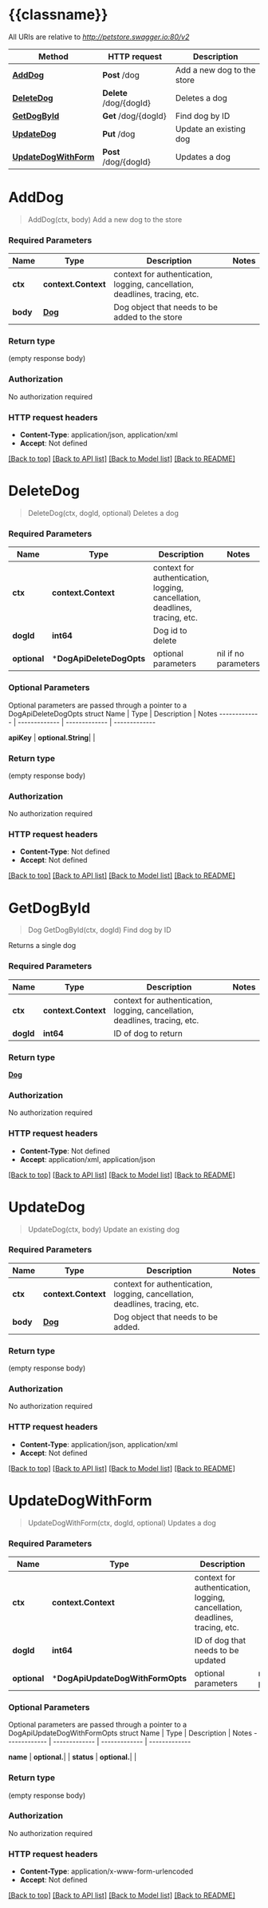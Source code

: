# {{classname}}

All URIs are relative to *http://petstore.swagger.io:80/v2*

Method | HTTP request | Description
------------- | ------------- | -------------
[**AddDog**](DogApi.md#AddDog) | **Post** /dog | Add a new dog to the store
[**DeleteDog**](DogApi.md#DeleteDog) | **Delete** /dog/{dogId} | Deletes a dog
[**GetDogById**](DogApi.md#GetDogById) | **Get** /dog/{dogId} | Find dog by ID
[**UpdateDog**](DogApi.md#UpdateDog) | **Put** /dog | Update an existing dog
[**UpdateDogWithForm**](DogApi.md#UpdateDogWithForm) | **Post** /dog/{dogId} | Updates a dog

# **AddDog**
> AddDog(ctx, body)
Add a new dog to the store

### Required Parameters

Name | Type | Description  | Notes
------------- | ------------- | ------------- | -------------
 **ctx** | **context.Context** | context for authentication, logging, cancellation, deadlines, tracing, etc.
  **body** | [**Dog**](Dog.md)| Dog object that needs to be added to the store | 

### Return type

 (empty response body)

### Authorization

No authorization required

### HTTP request headers

 - **Content-Type**: application/json, application/xml
 - **Accept**: Not defined

[[Back to top]](#) [[Back to API list]](../README.md#documentation-for-api-endpoints) [[Back to Model list]](../README.md#documentation-for-models) [[Back to README]](../README.md)

# **DeleteDog**
> DeleteDog(ctx, dogId, optional)
Deletes a dog

### Required Parameters

Name | Type | Description  | Notes
------------- | ------------- | ------------- | -------------
 **ctx** | **context.Context** | context for authentication, logging, cancellation, deadlines, tracing, etc.
  **dogId** | **int64**| Dog id to delete | 
 **optional** | ***DogApiDeleteDogOpts** | optional parameters | nil if no parameters

### Optional Parameters
Optional parameters are passed through a pointer to a DogApiDeleteDogOpts struct
Name | Type | Description  | Notes
------------- | ------------- | ------------- | -------------

 **apiKey** | **optional.String**|  | 

### Return type

 (empty response body)

### Authorization

No authorization required

### HTTP request headers

 - **Content-Type**: Not defined
 - **Accept**: Not defined

[[Back to top]](#) [[Back to API list]](../README.md#documentation-for-api-endpoints) [[Back to Model list]](../README.md#documentation-for-models) [[Back to README]](../README.md)

# **GetDogById**
> Dog GetDogById(ctx, dogId)
Find dog by ID

Returns a single dog

### Required Parameters

Name | Type | Description  | Notes
------------- | ------------- | ------------- | -------------
 **ctx** | **context.Context** | context for authentication, logging, cancellation, deadlines, tracing, etc.
  **dogId** | **int64**| ID of dog to return | 

### Return type

[**Dog**](Dog.md)

### Authorization

No authorization required

### HTTP request headers

 - **Content-Type**: Not defined
 - **Accept**: application/xml, application/json

[[Back to top]](#) [[Back to API list]](../README.md#documentation-for-api-endpoints) [[Back to Model list]](../README.md#documentation-for-models) [[Back to README]](../README.md)

# **UpdateDog**
> UpdateDog(ctx, body)
Update an existing dog

### Required Parameters

Name | Type | Description  | Notes
------------- | ------------- | ------------- | -------------
 **ctx** | **context.Context** | context for authentication, logging, cancellation, deadlines, tracing, etc.
  **body** | [**Dog**](Dog.md)| Dog object that needs to be added. | 

### Return type

 (empty response body)

### Authorization

No authorization required

### HTTP request headers

 - **Content-Type**: application/json, application/xml
 - **Accept**: Not defined

[[Back to top]](#) [[Back to API list]](../README.md#documentation-for-api-endpoints) [[Back to Model list]](../README.md#documentation-for-models) [[Back to README]](../README.md)

# **UpdateDogWithForm**
> UpdateDogWithForm(ctx, dogId, optional)
Updates a dog

### Required Parameters

Name | Type | Description  | Notes
------------- | ------------- | ------------- | -------------
 **ctx** | **context.Context** | context for authentication, logging, cancellation, deadlines, tracing, etc.
  **dogId** | **int64**| ID of dog that needs to be updated | 
 **optional** | ***DogApiUpdateDogWithFormOpts** | optional parameters | nil if no parameters

### Optional Parameters
Optional parameters are passed through a pointer to a DogApiUpdateDogWithFormOpts struct
Name | Type | Description  | Notes
------------- | ------------- | ------------- | -------------

 **name** | **optional.**|  | 
 **status** | **optional.**|  | 

### Return type

 (empty response body)

### Authorization

No authorization required

### HTTP request headers

 - **Content-Type**: application/x-www-form-urlencoded
 - **Accept**: Not defined

[[Back to top]](#) [[Back to API list]](../README.md#documentation-for-api-endpoints) [[Back to Model list]](../README.md#documentation-for-models) [[Back to README]](../README.md)

